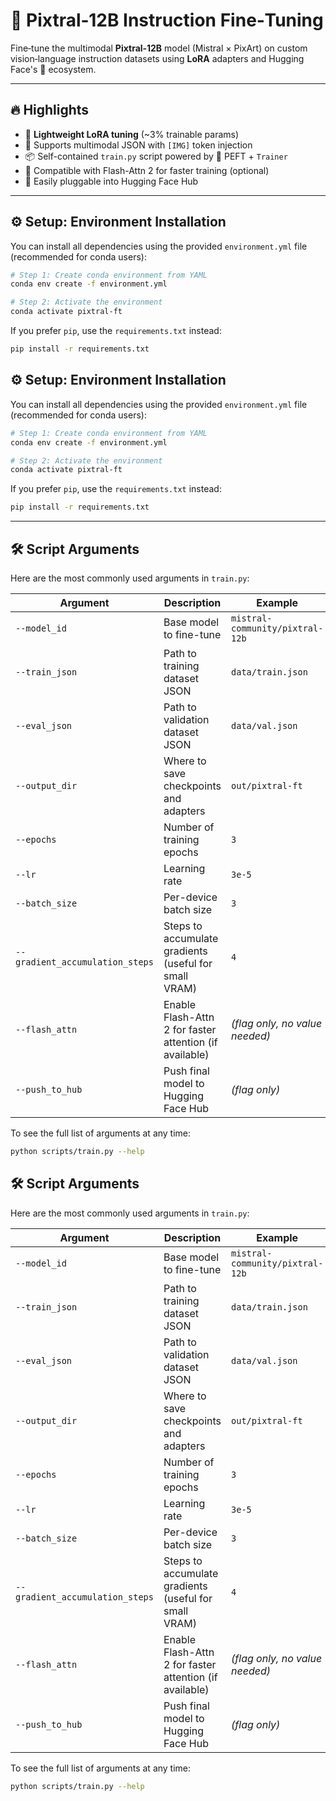 # 🚀 Pixtral‑12B Instruction Fine‑Tuning

Fine‑tune the multimodal **Pixtral‑12B** model (Mistral × PixArt) on custom vision‑language instruction datasets using **LoRA** adapters and Hugging Face's 🤗 ecosystem.

---

## 🔥 Highlights
- 🧠 **Lightweight LoRA tuning** (~3% trainable params)
- 🎯 Supports multimodal JSON with `[IMG]` token injection
- 📦 Self-contained `train.py` script powered by 🤗 PEFT + `Trainer`
- 🚀 Compatible with Flash-Attn 2 for faster training (optional)
- 🧩 Easily pluggable into Hugging Face Hub

---
## ⚙️ Setup: Environment Installation

You can install all dependencies using the provided `environment.yml` file (recommended for conda users):

```bash
# Step 1: Create conda environment from YAML
conda env create -f environment.yml

# Step 2: Activate the environment
conda activate pixtral-ft
```

If you prefer `pip`, use the `requirements.txt` instead:

```bash
pip install -r requirements.txt
```


## ⚙️ Setup: Environment Installation

You can install all dependencies using the provided `environment.yml` file (recommended for conda users):

```bash
# Step 1: Create conda environment from YAML
conda env create -f environment.yml

# Step 2: Activate the environment
conda activate pixtral-ft
```

If you prefer `pip`, use the `requirements.txt` instead:

```bash
pip install -r requirements.txt
```

---

## 🛠️ Script Arguments

Here are the most commonly used arguments in `train.py`:

| Argument                    | Description                                                              | Example                                      |
|-----------------------------|---------------------------------------------------------------------------|----------------------------------------------|
| `--model_id`                | Base model to fine-tune                                                   | `mistral-community/pixtral-12b`              |
| `--train_json`              | Path to training dataset JSON                                             | `data/train.json`                            |
| `--eval_json`               | Path to validation dataset JSON                                           | `data/val.json`                              |
| `--output_dir`              | Where to save checkpoints and adapters                                    | `out/pixtral-ft`                             |
| `--epochs`                  | Number of training epochs                                                 | `3`                                          |
| `--lr`                      | Learning rate                                                             | `3e-5`                                       |
| `--batch_size`              | Per-device batch size                                                     | `3`                                          |
| `--gradient_accumulation_steps` | Steps to accumulate gradients (useful for small VRAM)             | `4`                                          |
| `--flash_attn`              | Enable Flash-Attn 2 for faster attention (if available)                   | *(flag only, no value needed)*               |
| `--push_to_hub`             | Push final model to Hugging Face Hub                                     | *(flag only)*                                |

To see the full list of arguments at any time:

```bash
python scripts/train.py --help
```

## 🛠️ Script Arguments

Here are the most commonly used arguments in `train.py`:

| Argument                    | Description                                                              | Example                                      |
|-----------------------------|---------------------------------------------------------------------------|----------------------------------------------|
| `--model_id`                | Base model to fine-tune                                                   | `mistral-community/pixtral-12b`              |
| `--train_json`              | Path to training dataset JSON                                             | `data/train.json`                            |
| `--eval_json`               | Path to validation dataset JSON                                           | `data/val.json`                              |
| `--output_dir`              | Where to save checkpoints and adapters                                    | `out/pixtral-ft`                             |
| `--epochs`                  | Number of training epochs                                                 | `3`                                          |
| `--lr`                      | Learning rate                                                             | `3e-5`                                       |
| `--batch_size`              | Per-device batch size                                                     | `3`                                          |
| `--gradient_accumulation_steps` | Steps to accumulate gradients (useful for small VRAM)             | `4`                                          |
| `--flash_attn`              | Enable Flash-Attn 2 for faster attention (if available)                   | *(flag only, no value needed)*               |
| `--push_to_hub`             | Push final model to Hugging Face Hub                                     | *(flag only)*                                |

To see the full list of arguments at any time:

```bash
python scripts/train.py --help
```
